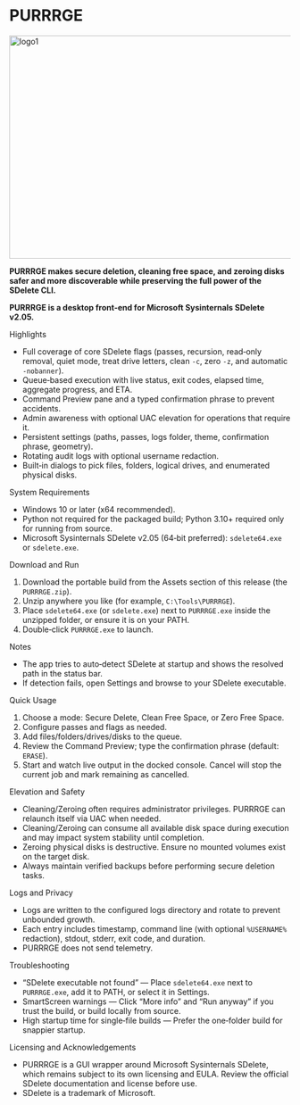 # PURRRGE
<img width="1100" height="400" alt="logo1" src="https://github.com/user-attachments/assets/b5935c36-a53f-4975-b03e-c9bb6924c6a0" />

**PURRRGE makes secure deletion, cleaning free space, and zeroing disks safer and more discoverable while preserving the full power of the SDelete CLI.** <br>

**PURRRGE is a desktop front‑end for Microsoft Sysinternals SDelete v2.05.**

Highlights
- Full coverage of core SDelete flags (passes, recursion, read‑only removal, quiet mode, treat drive letters, clean `-c`, zero `-z`, and automatic `-nobanner`).
- Queue‑based execution with live status, exit codes, elapsed time, aggregate progress, and ETA.
- Command Preview pane and a typed confirmation phrase to prevent accidents.
- Admin awareness with optional UAC elevation for operations that require it.
- Persistent settings (paths, passes, logs folder, theme, confirmation phrase, geometry).
- Rotating audit logs with optional username redaction.
- Built‑in dialogs to pick files, folders, logical drives, and enumerated physical disks.

System Requirements
- Windows 10 or later (x64 recommended).
- Python not required for the packaged build; Python 3.10+ required only for running from source.
- Microsoft Sysinternals SDelete v2.05 (64‑bit preferred): `sdelete64.exe` or `sdelete.exe`.

Download and Run
1. Download the portable build from the Assets section of this release (the `PURRRGE.zip`).
2. Unzip anywhere you like (for example, `C:\Tools\PURRRGE`).
3. Place `sdelete64.exe` (or `sdelete.exe`) next to `PURRRGE.exe` inside the unzipped folder, or ensure it is on your PATH.
4. Double‑click `PURRRGE.exe` to launch.

Notes
- The app tries to auto‑detect SDelete at startup and shows the resolved path in the status bar.
- If detection fails, open Settings and browse to your SDelete executable.

Quick Usage
1. Choose a mode: Secure Delete, Clean Free Space, or Zero Free Space.
2. Configure passes and flags as needed.
3. Add files/folders/drives/disks to the queue.
4. Review the Command Preview; type the confirmation phrase (default: `ERASE`).
5. Start and watch live output in the docked console. Cancel will stop the current job and mark remaining as cancelled.

Elevation and Safety
- Cleaning/Zeroing often requires administrator privileges. PURRRGE can relaunch itself via UAC when needed.
- Cleaning/Zeroing can consume all available disk space during execution and may impact system stability until completion.
- Zeroing physical disks is destructive. Ensure no mounted volumes exist on the target disk.
- Always maintain verified backups before performing secure deletion tasks.

Logs and Privacy
- Logs are written to the configured logs directory and rotate to prevent unbounded growth.
- Each entry includes timestamp, command line (with optional `%USERNAME%` redaction), stdout, stderr, exit code, and duration.
- PURRRGE does not send telemetry.

Troubleshooting
- “SDelete executable not found” — Place `sdelete64.exe` next to `PURRRGE.exe`, add it to PATH, or select it in Settings.
- SmartScreen warnings — Click “More info” and “Run anyway” if you trust the build, or build locally from source.
- High startup time for single‑file builds — Prefer the one‑folder build for snappier startup.

Licensing and Acknowledgements
- PURRRGE is a GUI wrapper around Microsoft Sysinternals SDelete, which remains subject to its own licensing and EULA. Review the official SDelete documentation and license before use.
- SDelete is a trademark of Microsoft.
